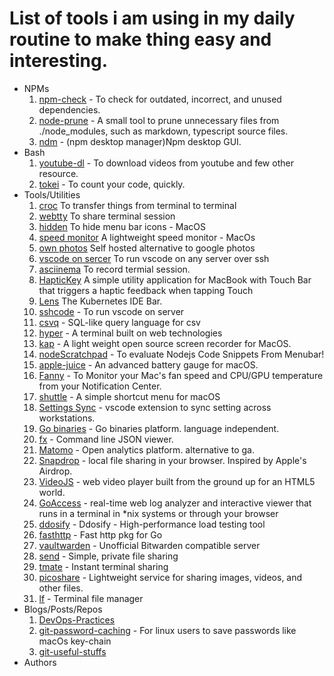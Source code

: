 # List of tools i am using in my daily routine to make thing easy and interesting. 

* NPMs
    1. [npm-check](https://github.com/dylang/npm-check) - To check for outdated, incorrect, and unused dependencies.
    2. [node-prune](https://github.com/tj/node-prune) - A small tool to prune unnecessary files from ./node_modules, such as markdown, typescript source files.
    3. [ndm](https://github.com/720kb/ndm) - (npm desktop manager)Npm desktop GUI.
* Bash
    1. [youtube-dl](https://ytdl-org.github.io/youtube-dl/index.html) - To download videos from youtube and few other resource.
    2. [tokei](https://github.com/XAMPPRocky/tokei) - To count your code, quickly.
* Tools/Utilities
    1.  [croc](https://github.com/schollz/croc) To transfer things from terminal to terminal
    2.  [webtty](https://github.com/maxmcd/webtty) To share terminal session
    3.  [hidden](https://github.com/dwarvesf/hidden) To hide menu bar icons - MacOS
    4.  [speed monitor](https://github.com/albertofwb/SpeedMonitor) A lightweight speed monitor - MacOs
    5.  [own photos](https://github.com/hooram/ownphotos) Self hosted alternative to google photos
    6.  [vscode on sercer](https://github.com/cdr/sshcode) To run vscode on any server over ssh
    7.  [asciinema](https://github.com/asciinema/asciinema) To record termial session.
    8.  [HapticKey](https://github.com/niw/HapticKey) A simple utility application for MacBook with Touch Bar that triggers a haptic feedback when tapping Touch 
    9.  [Lens](https://github.com/lensapp/lens) The Kubernetes IDE
Bar.
    10.  [sshcode](https://github.com/cdr/sshcode) - To run vscode on server
    11. [csvq](https://github.com/mithrandie/csvq) - SQL-like query language for csv 
    12. [hyper](https://hyper.is) - A terminal built on web technologies
    13. [kap](https://github.com/wulkano/kap) - A light weight open source screen recorder for MacOS.
    14. [nodeScratchpad](https://github.com/vsaravind007/nodeScratchpad) - To evaluate Nodejs Code Snippets From Menubar!
    15. [apple-juice](https://github.com/raphaelhanneken/apple-juice) - An advanced battery gauge for macOS.
    16. [Fanny](https://github.com/DanielStormApps/Fanny) - To Monitor your Mac's fan speed and CPU/GPU temperature from your Notification Center.
    17. [shuttle](https://github.com/fitztrev/shuttle) - A simple shortcut menu for macOS
    18. [Settings Sync](https://marketplace.visualstudio.com/items?itemName=Shan.code-settings-sync) - vscode extension to sync setting across workstations.
    19. [Go binaries](https://github.com/tj/gobinaries) - Go binaries platform. language independent.
    20. [fx](https://github.com/antonmedv/fx) - Command line JSON viewer.
    21. [Matomo](https://github.com/matomo-org/matomo) -  Open analytics platform. alternative to ga.
    22. [Snapdrop](https://snapdrop.net) - local file sharing in your browser. Inspired by Apple's Airdrop.
    23. [VideoJS](https://github.com/videojs/video.js) - web video player built from the ground up for an HTML5 world.
    24. [GoAccess](https://goaccess.io/) - real-time web log analyzer and interactive viewer that runs in a terminal in \*nix systems or through your browser
    25. [ddosify](https://github.com/ddosify/ddosify) - Ddosify - High-performance load testing tool
    26. [fasthttp](https://github.com/valyala/fasthttp) - Fast http pkg for Go
    27. [vaultwarden](https://github.com/dani-garcia/vaultwarden) - Unofficial Bitwarden compatible server
    28. [send](https://github.com/timvisee/send) - Simple, private file sharing
    29. [tmate](https://tmate.io/) - Instant terminal sharing
    30. [picoshare](https://github.com/mtlynch/picoshare) - Lightweight service for sharing images, videos, and other files.
    31. [lf](https://github.com/gokcehan/lf) - Terminal file manager
* Blogs/Posts/Repos
    1. [DevOps-Practices](https://github.com/bregman-arie/devops-exercises)
    2. [git-password-caching](https://github.com/jbranchaud/til/blob/master/git/caching-credentials.md) - For linux users to save passwords like macOs key-chain
    3. [git-useful-stuffs](https://github.com/jbranchaud/til/#git)
* Authors

